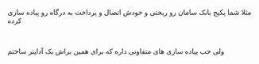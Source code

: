 مثلا شما پکیج بانک سامان رو ریختی و خودش اتصال و پرداخت به درگاه رو پیاده سازی کرده

<br/>

ولی خب پیاده سازی های متفاوتی داره که برای همین براش یک آداپتر ساختم
